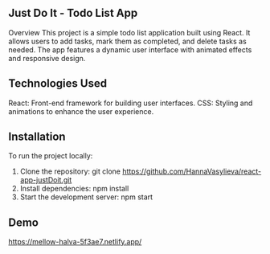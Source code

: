 ## Just Do It - Todo List App
Overview
This project is a simple todo list application built using React. It allows users to add tasks, mark them as completed, and delete tasks as needed. The app features a dynamic user interface with animated effects and responsive design.

## Technologies Used
React: Front-end framework for building user interfaces.
CSS: Styling and animations to enhance the user experience.

## Installation
To run the project locally:
1) Clone the repository:
git clone https://github.com/HannaVasylieva/react-app-justDoit.git
2) Install dependencies:
npm install
3) Start the development server:
npm start

## Demo

https://mellow-halva-5f3ae7.netlify.app/